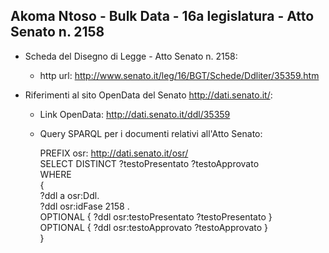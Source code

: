 ## Akoma Ntoso - Bulk Data - 16a legislatura - Atto Senato n. 2158 ##

* Scheda del Disegno di Legge - Atto Senato n. 2158:
	* http url: http://www.senato.it/leg/16/BGT/Schede/Ddliter/35359.htm

* Riferimenti al sito OpenData del Senato http://dati.senato.it/:
	* Link OpenData: http://dati.senato.it/ddl/35359
	* Query SPARQL per i documenti relativi all'Atto Senato:

        PREFIX osr: <http://dati.senato.it/osr/>  
		SELECT DISTINCT ?testoPresentato ?testoApprovato  
		WHERE  
		{  
		    ?ddl a osr:Ddl.  
		    ?ddl osr:idFase 2158 .  
		    OPTIONAL { ?ddl osr:testoPresentato ?testoPresentato }  
		    OPTIONAL { ?ddl osr:testoApprovato ?testoApprovato }  
		}
		